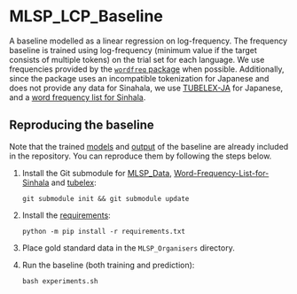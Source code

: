 # MLSP_LCP_Baseline

A baseline modelled as a linear regression on log-frequency. The frequency baseline is trained using log-frequency (minimum value if the target consists of multiple tokens) on the trial set for each language. We use frequencies provided by the [`wordfreq` package](https://pypi.org/project/wordfreq/) when possible. Additionally, since the package uses an incompatible tokenization for Japanese and does not provide any data for Sinahala, we use [TUBELEX-JA](https://github.com/adno/tubelex) for Japanese, and a [word frequency list for Sinhala](https://github.com/nlpcuom/Word-Frequency-List-for-Sinhala).


## Reproducing the baseline
 
Note that the trained [models](models) and [output](output) of the baseline are already included in the repository. You can reproduce them by following the steps below.

1. Install the Git submodule for [MLSP_Data](https://github.com/MLSP2024/MLSP_Data), [Word-Frequency-List-for-Sinhala](https://github.com/nlpcuom/Word-Frequency-List-for-Sinhala) and [tubelex](https://github.com/adno/tubelex):

    ```git submodule init && git submodule update```
    
2. Install the [requirements](requirements.txt):
	
	```python -m pip install -r requirements.txt```

3. Place gold standard data in the `MLSP_Organisers` directory.
    
4. Run the baseline (both training and prediction):

    ```bash experiments.sh```
